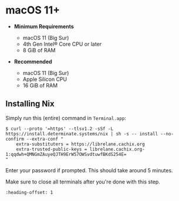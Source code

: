 # macOS 11+

* **Minimum Requirements**
    * macOS 11 (Big Sur)
    * 4th Gen Intel® Core CPU or later
    * 8 GiB of RAM
    
* **Recommended**
    * macOS 11 (Big Sur)
    * Apple Silicon CPU
    * 16 GiB of RAM

## Installing Nix

Simply run this (entire) command in `Terminal.app`:

```console
$ curl --proto '=https' --tlsv1.2 -sSf -L https://install.determinate.systems/nix | sh -s -- install --no-confirm --extra-conf "
    extra-substituters = https://librelane.cachix.org
    extra-trusted-public-keys = librelane.cachix.org-1:qqdwh+QMNGmZAuyeQJTH9ErW57OWSvdtuwfBKdS254E=
"
```

Enter your password if prompted. This should take around 5 minutes.

Make sure to close all terminals after you're done with this step.

```{include} _common.md
:heading-offset: 1

```
